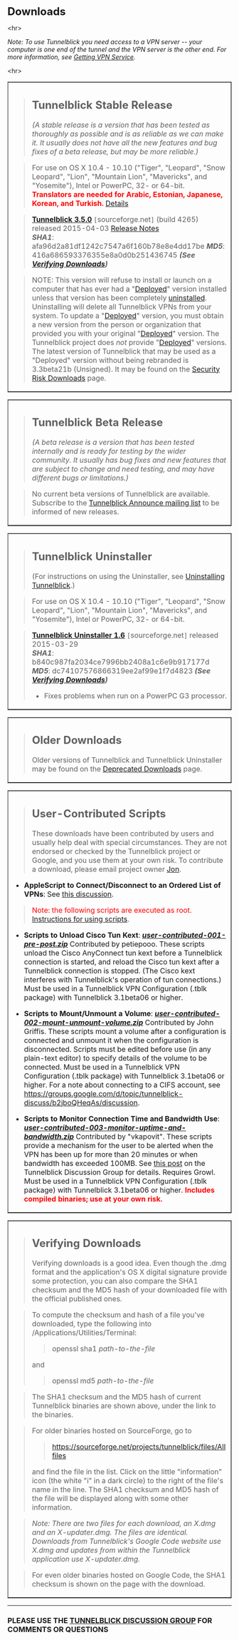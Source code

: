 <font size='5'><b>Downloads</b></font>





&lt;hr&gt;



_Note: To use Tunnelblick you need access to a VPN server -- your computer is one end of the tunnel and the VPN server is the other end. For more information, see [Getting VPN Service](cGettingVPNService.md)._



&lt;hr&gt;



<table width='100%' border='1'><tbody><tr><td>
<blockquote><h2>Tunnelblick Stable Release</h2>
<i>(A stable release is a version that has been tested as thoroughly as possible and is as reliable as we can make it. It usually does not have all the new features and bug fixes of a beta release, but may be more reliable.)</i></blockquote>

<blockquote>For use on OS X 10.4 - 10.10 ("Tiger", "Leopard", "Snow Leopard", "Lion", "Mountain Lion", "Mavericks", and "Yosemite"), Intel or PowerPC, 32- or 64-bit.<br />
<font color='red'><b>Translators are needed for Arabic, Estonian, Japanese, Korean, and Turkish.</b> <a href='cLocalizeTranslate.md'>Details</a></font></blockquote>

<blockquote><font size='3'><strong><a href='https://sourceforge.net/projects/tunnelblick/files/All%20files/Tunnelblick_3.5.0_build_4265.dmg/download'>Tunnelblick 3.5.0</a></strong></font> <code>[</code>sourceforge.net<code>]</code> (build 4265) released 2015-04-03 <a href='RlsNotes#Version_3.5.md'>Release Notes</a><br />
<i><b>SHA1</b></i>: afa96d2a81df1242c7547a6f160b78e8e4dd17be <i><b>MD5</b></i>:  416a686593376355e8a0d0b251436745 <i><b>(See <a href='DownloadsEntry#Verifying_Downloads.md'>Verifying Downloads</a>)</b></i></blockquote>

<blockquote>NOTE: This version will refuse to install or launch on a computer that has ever had a "<a href='cCusDeployed.md'>Deployed</a>" version installed unless that version has been completely <a href='cInstall#Uninstalling_Tunnelblick.md'>uninstalled</a>. Uninstalling will delete all Tunnelblick VPNs from your system. To update a "<a href='cCusDeployed.md'>Deployed</a>" version, you must obtain a new version from the person or organization that provided you with your original "<a href='cCusDeployed.md'>Deployed</a>" version. The Tunnelblick project does <em>not</em> provide "<a href='cCusDeployed.md'>Deployed</a>" versions. The latest version of Tunnelblick that may be used as a "Deployed" version without being rebranded is 3.3beta21b (Unsigned). It may be found on the <a href='SecurityRiskDownloads.md'>Security Risk Downloads</a> page.</blockquote>

</td></tr></tbody></table>

<table width='100%' border='1'><tbody><tr><td>
<blockquote><h2>Tunnelblick Beta Release</h2>
<i>(A beta release is a version that has been tested internally and is ready for testing by the wider community. It usually has bug fixes and new features that are subject to change and need testing, and may have different bugs or limitations.)</i></blockquote>

<blockquote>No current beta versions of Tunnelblick are available. Subscribe to the <a href='https://groups.google.com/forum/#!forum/tunnelblick-announce'>Tunnelblick Announce mailing list</a> to be informed of new releases.</blockquote>

</td></tr></tbody></table>

<table width='100%' border='1'><tbody><tr><td>
<blockquote><h2>Tunnelblick Uninstaller</h2>
(For instructions on using the Uninstaller, see <a href='cInstall#Uninstalling_Tunnelblick.md'>Uninstalling Tunnelblick</a>.)</blockquote>

<blockquote>For use on OS X 10.4 - 10.10 ("Tiger", "Leopard", "Snow Leopard", "Lion", "Mountain Lion", "Mavericks", and "Yosemite"), Intel or PowerPC, 32- or 64-bit.</blockquote>

<blockquote><font size='3'><strong><a href='https://sourceforge.net/projects/tunnelblick/files/All%20files/Uninstaller/Tunnelblick_Uninstaller_1.6.dmg/download'>Tunnelblick Uninstaller 1.6</a></strong></font> <code>[</code>sourceforge.net<code>]</code> released 2015-03-29<br />
<i><b>SHA1</b></i>: b840c987fa2034ce7996bb2408a1c6e9b917177d <i><b>MD5</b></i>: dc74107576866319ee2af99e1f7d4823 <i><b>(See <a href='#Verifying_Downloads.md'>Verifying Downloads</a>)</b></i>
<ul><li>Fixes problems when run on a PowerPC G3 processor.</li></ul></blockquote>

</td></tr></tbody></table>

<table width='100%' border='1'><tbody><tr><td>
<blockquote><h2>Older Downloads</h2>
Older versions of Tunnelblick and Tunnelblick Uninstaller may be found on the <a href='DownloadsOlder.md'>Deprecated Downloads</a> page.<br>
</td></tr></tbody></table></blockquote>

<table width='100%' border='1'><tbody><tr><td>
<blockquote><h2>User-Contributed Scripts</h2>
These downloads have been contributed by users and usually help deal with special circumstances. They are not endorsed or checked by the Tunnelblick project or Google, and you use them at your own risk. To contribute a download, please email project owner <a href='http://code.google.com/u/jkbullard/'>Jon</a>.</blockquote>

<ul><li><b>AppleScript to Connect/Disconnect to an Ordered List of VPNs</b>:  See <a href='https://groups.google.com/d/msg/tunnelblick-discuss/h4TpuMZ1uPY/7wwmF2LQhOYJ'>this discussion</a>.</li></ul>

<blockquote><font color='red'>Note: the following scripts are executed as root.</font> <a href='cUsingScripts.md'>Instructions for using scripts</a>.</blockquote>

<ul><li><b>Scripts to Unload Cisco Tun Kext</b>:  <i><b><a href='http://code.google.com/p/tunnelblick/downloads/detail?name=user-contributed-001-pre-post.zip'>user-contributed-001-pre-post.zip</a></b></i> Contributed by petiepooo. These scripts unload the Cisco AnyConnect tun kext before a Tunnelblick connection is started, and reload the Cisco tun kext after a Tunnelblick connection is stopped. (The Cisco kext interferes with Tunnelblick's operation of tun connections.) Must be used in a Tunnelblick VPN Configuration (.tblk package) with Tunnelblick 3.1beta06 or higher.</li></ul>

<ul><li><b>Scripts to Mount/Unmount a Volume</b>:  <i><b><a href='http://code.google.com/p/tunnelblick/downloads/detail?name=user-contributed-002-mount-unmount-volume.zip'>user-contributed-002-mount-unmount-volume.zip</a></b></i> Contributed by John Griffis. These scripts mount a volume after a configuration is connected and unmount it when the configuration is disconnected. Scripts must be edited before use (in any plain-text editor) to specify details of the volume to be connected. Must be used in a Tunnelblick VPN Configuration (.tblk package) with Tunnelblick 3.1beta06 or higher. For a note about connecting to a CIFS account, see <a href='https://groups.google.com/d/topic/tunnelblick-discuss/b2jboQHeqAs/discussion'><a href='https://groups.google.com/d/topic/tunnelblick-discuss/b2jboQHeqAs/discussion'>https://groups.google.com/d/topic/tunnelblick-discuss/b2jboQHeqAs/discussion</a></a>.</li></ul>

<ul><li><b>Scripts to Monitor Connection Time and Bandwidth Use</b>:  <i><b><a href='http://code.google.com/p/tunnelblick/downloads/detail?name=user-contributed-003-monitor-uptime-and-bandwidth.zip'>user-contributed-003-monitor-uptime-and-bandwidth.zip</a></b></i> Contributed by "vkapovit". These scripts  provide a mechanism for the user to be alerted when the VPN has been up for more than 20 minutes or when bandwidth has exceeded 100MB. See <a href='https://groups.google.com/d/msg/tunnelblick-discuss/7lGWKR1-rC4/OGHhCfmrXfgJ'>this post</a> on the Tunnelblick Discussion Group for details. Requires Growl. Must be used in a Tunnelblick VPN Configuration (.tblk package) with Tunnelblick 3.1beta06 or higher. <strong><font color='red'>Includes compiled binaries; use at your own risk.</font></strong>
</td></tr></tbody></table></li></ul>

<table width='100%' border='1'><tbody><tr><td>
<blockquote><h2>Verifying Downloads</h2>
Verifying downloads is a good idea. Even though the .dmg format and the application's OS X digital signature provide some protection, you can also compare the SHA1 checksum and the MD5 hash of your downloaded file with the official published ones.</blockquote>

<blockquote>To compute the checksum and hash of a file you've downloaded, type the following into /Applications/Utilities/Terminal:<br>
<blockquote>openssl sha1 <i>path-to-the-file</i>
</blockquote>and<br>
<blockquote>openssl md5 <i>path-to-the-file</i></blockquote></blockquote>

<blockquote>The SHA1 checksum and the MD5 hash of current Tunnelblick binaries are shown above, under the link to the binaries.</blockquote>

<blockquote>For older binaries hosted on SourceForge, go to<br>
<blockquote><a href='https://sourceforge.net/projects/tunnelblick/files/All%20files'>https://sourceforge.net/projects/tunnelblick/files/All files</a>
</blockquote>and find the file in the list. Click on the little "information" icon (the white "i" in a dark circle) to the right of the file's name in the line. The SHA1 checksum and MD5 hash of the file will be displayed along with some other information.</blockquote>

<blockquote><i>Note: There are two files for each download, an X.dmg and an X-updater.dmg. The files are identical. Downloads from Tunnelblick's Google Code website use X.dmg and updates from within the Tunnelblick application use X-updater.dmg.</i></blockquote>

<blockquote>For even older binaries hosted on Google Code, the SHA1 checksum is shown on the page with the download.</blockquote>

</td></tr></tbody></table>


---


### PLEASE USE THE [TUNNELBLICK DISCUSSION GROUP](http://groups.google.com/group/tunnelblick-discuss) FOR COMMENTS OR QUESTIONS ###